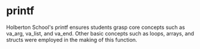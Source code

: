 # printf
Holberton School's printf ensures students grasp core concepts such as va_arg,
va_list, and va_end. Other basic concepts such as loops, arrays, and structs 
were employed in the making of this function.
